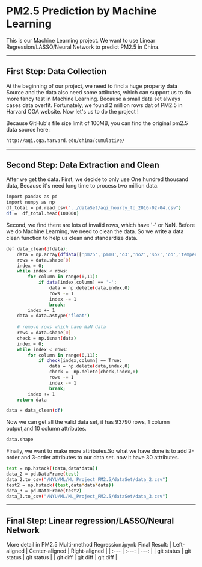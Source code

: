 # PM2.5 Prediction by Machine Learning
This is our Machine Learning project. We want to use Linear Regression/LASSO/Neural Network to predict PM2.5 in China.

---------------------------
## First Step: Data Collection 

At the beginning of our project, we need to find a huge property data Source and the data also need some attibutes, which can support us to do more fancy test in Machine Learning. Because a small data set always cases data overfit. Fortunately, we found 2 million rows dat of PM2.5 in Harvard CGA website. Now let's us to do the project ! 

Because GitHub's file size limit of 100MB, you can find the original pm2.5 data source here:
```sh
http://aqi.cga.harvard.edu/china/cumulative/
```

---------------------------
## Second Step: Data Extraction and Clean
After we get the data. First, we decide to only use One hundred thousand data, Because it's need long time to process two million data.
```sh
import pandas as pd
import numpy as np
df_total = pd.read_csv("../dataSet/aqi_hourly_to_2016-02-04.csv")
df =  df_total.head(100000)
```
Second, we find there are lots of invalid rows, which have '-' or NaN. Before we do Machine Learning, we need to clean the data. So we write a data clean function to help us clean and standardize data.
```sh
def data_clean(dfdata):
    data = np.array(dfdata[['pm25','pm10','o3','no2','so2','co','temperature','dewpoint','pressure','humidity','wind']])
    rows = data.shape[0]
    index = 0;
    while index < rows:
        for column in range(0,11):
            if data[index,column] == '-':
                data = np.delete(data,index,0)
                rows -= 1
                index -= 1
                break;
        index += 1
    data = data.astype('float')
    
    # remove rows which have NaN data
    rows = data.shape[0]
    check = np.isnan(data)
    index = 0;    
    while index < rows:
        for column in range(0,11):
            if check[index,column] == True:
                data = np.delete(data,index,0)
                check =  np.delete(check,index,0)
                rows -= 1
                index -= 1
                break;
        index += 1    
    return data

data = data_clean(df)  
```
Now we can get all the valid data set, it has 93790 rows, 1 column output,and 10 column attributes.
```sh
data.shape
```
Finally, we want to make more attributes.So what we have done is to add 2-order and 3-order attributes to our data set. now it have 30 attributes.
```sh
test = np.hstack((data,data*data))
data_2 = pd.DataFrame(test)
data_2.to_csv("/NYU/ML/ML_Project_PM2.5/dataSet/data_2.csv")
test2 = np.hstack((test,data*data*data))
data_3 = pd.DataFrame(test2)
data_3.to_csv("/NYU/ML/ML_Project_PM2.5/dataSet/data_3.csv")
```

---------------------------
## Final Step: Linear regression/LASSO/Neural Network
More detail in PM2.5 Multi-method Regression.ipynb
Final Result:
| Left-aligned | Center-aligned | Right-aligned |
| :---         |     :---:      |          ---: |
| git status   | git status     | git status    |
| git diff     | git diff       | git diff      |

